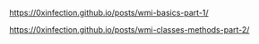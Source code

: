 https://0xinfection.github.io/posts/wmi-basics-part-1/

https://0xinfection.github.io/posts/wmi-classes-methods-part-2/
